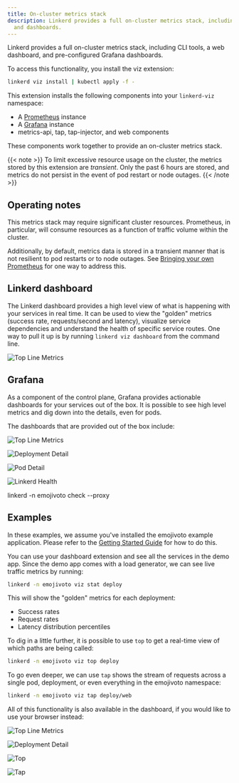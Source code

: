 ```yaml
---
title: On-cluster metrics stack
description: Linkerd provides a full on-cluster metrics stack, including CLI tools
  and dashboards.
---
```


Linkerd provides a full on-cluster metrics stack, including CLI tools, a web
dashboard, and pre-configured Grafana dashboards.

To access this functionality, you install the viz extension:

```bash
linkerd viz install | kubectl apply -f -
```

This extension installs the following components into your `linkerd-viz`
namespace:

* A [Prometheus](https://prometheus.io/) instance
* A [Grafana](https://grafana.com/) instance
* metrics-api, tap, tap-injector, and web components

These components work together to provide an on-cluster metrics stack.

{{< note >}}
To limit excessive resource usage on the cluster, the metrics stored by this
extension are _transient_. Only the past 6 hours are stored, and metrics do not
persist in the event of pod restart or node outages.
{{< /note >}}

## Operating notes

This metrics stack may require significant cluster resources. Prometheus, in
particular, will consume resources as a function of traffic volume within the
cluster.

Additionally, by default, metrics data is stored in a transient manner that is
not resilient to pod restarts or to node outages. See [Bringing your own
Prometheus](../tasks/external-prometheus/) for one way to address this.

## Linkerd dashboard

The Linkerd dashboard provides a high level view of what is happening with your
services in real time. It can be used to view the "golden" metrics (success
rate, requests/second and latency), visualize service dependencies and
understand the health of specific service routes. One way to pull it up is by
running `linkerd viz dashboard` from the command line.

![Top Line Metrics](/docs/images/architecture/stat.png "Top Line Metrics")

## Grafana

As a component of the control plane, Grafana provides actionable dashboards for
your services out of the box. It is possible to see high level metrics and dig
down into the details, even for pods.

The dashboards that are provided out of the box include:

![Top Line Metrics](/docs/images/screenshots/grafana-top.png "Top Line Metrics")

![Deployment Detail](/docs/images/screenshots/grafana-deployment.png "Deployment Detail")

![Pod Detail](/docs/images/screenshots/grafana-pod.png "Pod Detail")

![Linkerd Health](/docs/images/screenshots/grafana-health.png "Linkerd Health")

linkerd -n emojivoto check --proxy

## Examples

In these examples, we assume you've installed the emojivoto example
application.  Please refer to the [Getting Started
Guide](../getting-started/) for how to do this.

You can use your dashboard extension and see all the services in the demo app.
Since the demo app comes with a load generator, we can see live traffic metrics
by running:

```bash
linkerd -n emojivoto viz stat deploy
```

This will show the "golden" metrics for each deployment:

* Success rates
* Request rates
* Latency distribution percentiles

To dig in a little further, it is possible to use `top` to get a real-time
view of which paths are being called:

```bash
linkerd -n emojivoto viz top deploy
```

To go even deeper, we can use `tap` shows the stream of requests across a
single pod, deployment, or even everything in the emojivoto namespace:

```bash
linkerd -n emojivoto viz tap deploy/web
```

All of this functionality is also available in the dashboard, if you would like
to use your browser instead:

![Top Line Metrics](/docs/images/getting-started/stat.png "Top Line Metrics")

![Deployment Detail](/docs/images/getting-started/inbound-outbound.png "Deployment Detail")

![Top](/docs/images/getting-started/top.png "Top")

![Tap](/docs/images/getting-started/tap.png "Tap")
